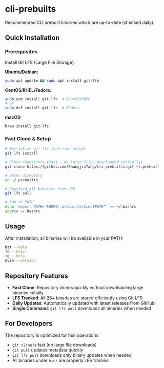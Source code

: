 # cli-prebuilts

Recommended CLI prebuilt binaries which are up-to-date (checked daily).

## Quick Installation

### Prerequisites

Install Git LFS (Large File Storage):

**Ubuntu/Debian:**
```bash
sudo apt update && sudo apt install git-lfs
```

**CentOS/RHEL/Fedora:**
```bash
sudo yum install git-lfs  # CentOS/RHEL
# or
sudo dnf install git-lfs  # Fedora
```

**macOS:**
```bash
brew install git-lfs
```

### Fast Clone & Setup

```bash
# Initialize git-lfs (one-time setup)
git lfs install

# Clone repository (fast - no large files downloaded initially)
git clone https://github.com/ShangjinTang/cli-prebuilts.git ~/.prebuilts

# Enter directory
cd ~/.prebuilts

# Download all binaries from LFS
git lfs pull

# Add to PATH
echo 'export PATH="$HOME/.prebuilts/bin:$PATH"' >> ~/.bashrc
source ~/.bashrc
```

## Usage

After installation, all binaries will be available in your PATH:
```bash
bat --help
fd --help
rg --help
nvim --version
```

## Repository Features

- **Fast Clone**: Repository clones quickly without downloading large binaries initially
- **LFS Tracked**: All 26+ binaries are stored efficiently using Git LFS
- **Daily Updates**: Automatically updated with latest releases from GitHub
- **Single Command**: `git lfs pull` downloads all binaries when needed

## For Developers

The repository is optimized for fast operations:
- `git clone` is fast (no large file downloads)
- `git pull` updates metadata quickly  
- `git lfs pull` downloads only binary updates when needed
- All binaries under `bin/` are properly LFS tracked